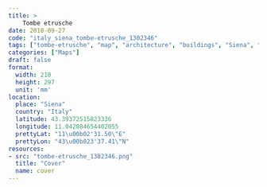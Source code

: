 ```yaml
---
title: > 
    Tombe etrusche
date: 2018-09-27
code: "italy_siena_tombe-etrusche_1302346"
tags: ["tombe-etrusche", "map", "architecture", "buildings", "Siena", "Italy"]
categories: ["Maps"]
draft: false
format:
  width: 210
  height: 297
  unit: 'mm'
location:
  place: "Siena"
  country: "Italy"
  latitude: 43.39372515823336
  longitude: 11.042084654402055
  prettyLat: "11\u00b02'31.50\"E"
  prettyLon: "43\u00b023'37.41\"N"
resources:
- src: "tombe-etrusche_1302346.png"
  title: "Cover"
  name: cover
---
```

